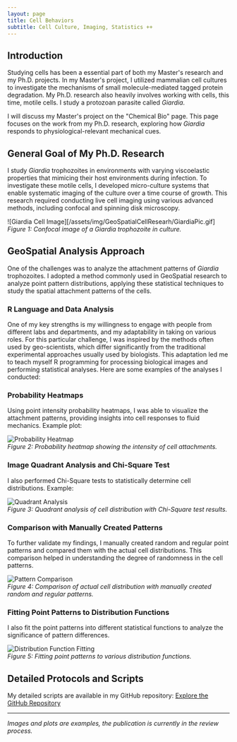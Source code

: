 ```yaml
---
layout: page
title: Cell Behaviors
subtitle: Cell Culture, Imaging, Statistics ++
---
```


## Introduction

Studying cells has been a essential part of both my Master's research and my Ph.D. projects. In my Master's project, I utilized mammalian cell cultures to investigate the mechanisms of small molecule-mediated tagged protein degradation. My Ph.D. research also heavily involves working with cells, this time, motile cells. I study a protozoan parasite called _Giardia_.

I will discuss my Master's project on the "Chemical Bio" page. This page focuses on the work from my Ph.D. research, exploring how _Giardia_ responds to physiological-relevant mechanical cues.


## General Goal of My Ph.D. Research  
    
I study _Giardia_ trophozoites in environments with varying viscoelastic properties that mimicing their host environments during infection. To investigate these motile cells, I developed micro-culture systems that enable systematic imaging of the culture over a time course of growth. This research required conducting live cell imaging using various advanced methods, including confocal and spinning disk microscopy.

![Giardia Cell Image][/assets/img/GeoSpatialCellResearh/GiardiaPic.gif]  
*Figure 1: Confocal image of a _Giardia_ trophozoite in culture.*

## GeoSpatial Analysis Approach

One of the challenges was to analyze the attachment patterns of _Giardia_ trophozoites. I adopted a method commonly used in GeoSpatial research to analyze point pattern distributions, applying these statistical techniques to study the spatial attachment patterns of the cells.

### R Language and Data Analysis  
  
One of my key strengths is my willingness to engage with people from different labs and departments, and my adaptability in taking on various roles. For this particular challenge, I was inspired by the methods often used by geo-scientists, which differ significantly from the traditional experimental approaches usually used by biologists. This adaptation led me to teach myself R programming for processing biological images and performing statistical analyses. Here are some examples of the analyses I conducted:

### Probability Heatmaps

Using point intensity probability heatmaps, I was able to visualize the attachment patterns, providing insights into cell responses to fluid mechanics. Example plot:

![Probability Heatmap](/assets/img/GeoSpatialCellResearh/SamplePlot_Point_Intensity_Probability.jpg)  
*Figure 2: Probability heatmap showing the intensity of cell attachments.*

### Image Quadrant Analysis and Chi-Square Test

I also performed Chi-Square tests to statistically determine cell distributions. Example:

![Quadrant Analysis](/assets/img/GeoSpatialCellResearh/Plots_Quadrant_Aggregates.jpg)  
*Figure 3: Quadrant analysis of cell distribution with Chi-Square test results.*

### Comparison with Manually Created Patterns

To further validate my findings, I manually created random and regular point patterns and compared them with the actual cell distributions. This comparison helped in understanding the degree of randomness in the cell patterns.

![Pattern Comparison](/assets/img/GeoSpatialCellResearh/sample_random_regular.jpg)  
*Figure 4: Comparison of actual cell distribution with manually created random and regular patterns.*

### Fitting Point Patterns to Distribution Functions

I also fit the point patterns into different statistical functions to analyze the significance of pattern differences.  

![Distribution Function Fitting](/assets/img/GeoSpatialCellResearh/point_distribution_functions_fitting_vs_Prois.jpg)  
*Figure 5: Fitting point patterns to various distribution functions.*

## Detailed Protocols and Scripts

My detailed scripts are available in my GitHub repository:
[Explore the GitHub Repository](https://github.com/sl1453/GeoSpatial-Point-Pattern-Analysis/blob/main/README.md)

---

*Images and plots are examples, the publication is currently in the review process.*
